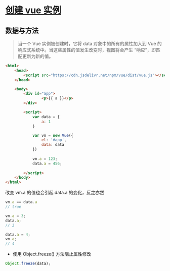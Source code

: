 

# [创建 vue 实例](https://cn.vuejs.org/v2/guide/instance.html)



## 数据与方法

> 当一个 Vue 实例被创建时，它将 data 对象中的所有的属性加入到 Vue 的响应式系统中。当这些属性的值发生改变时，视图将会产生 “响应”，即匹配更新为新的值。



```html
<html>
    <head>
        <script src="https://cdn.jsdelivr.net/npm/vue/dist/vue.js"></script>
    </head>

    <body>
        <div id="app">
                <p>{{ a }}</p>
        </div>

        <script>
            var data = { 
                a: 1
            }

            var vm = new Vue({
                el: '#app',
                data: data
            })
            
            vm.a = 123;
            data.a = 456;
            
        </script>
    </body>
</html>
```

改变 vm.a 的值也会引起 data.a 的变化，反之亦然

```js
vm.a == data.a
// true

vm.a = 3;
data.a;
// 3

data.a = 4;
vm.a;
// 4
```

- 使用 Object.freeze() 方法阻止属性修改

```js
Object.freeze(data);
 ```
